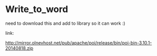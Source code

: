Write_to_word
====

need to download this and add to library so it can work :)

link:

http://mirror.olnevhost.net/pub/apache/poi/release/bin/poi-bin-3.10.1-20140818.zip

